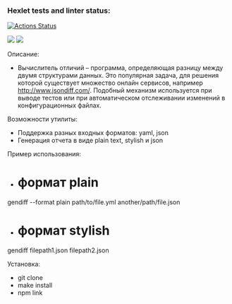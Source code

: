 ### Hexlet tests and linter status:
[![Actions Status](https://github.com/KrisUvrv/frontend-project-46/actions/workflows/hexlet-check.yml/badge.svg)](https://github.com/KrisUvrv/frontend-project-46/actions)

<a href="https://codeclimate.com/github/KrisUvrv/frontend-project-46/maintainability"><img src="https://api.codeclimate.com/v1/badges/88bc33bacf45e88fbdab/maintainability" /></a>
<a href="https://codeclimate.com/github/KrisUvrv/frontend-project-46/test_coverage"><img src="https://api.codeclimate.com/v1/badges/88bc33bacf45e88fbdab/test_coverage" /></a>

Описание:
- Вычислитель отличий – программа, определяющая разницу между двумя структурами данных. Это популярная задача, для решения которой существует множество онлайн сервисов, например http://www.jsondiff.com/. Подобный механизм используется при выводе тестов или при автоматическом отслеживании изменений в конфигурационных файлах.

Возможности утилиты:
- Поддержка разных входных форматов: yaml, json
- Генерация отчета в виде plain text, stylish и json

Пример использования:
- # формат plain
gendiff --format plain path/to/file.yml another/path/file.json

- # формат stylish
gendiff filepath1.json filepath2.json

Установка:

- git clone 
- make install
- npm link
